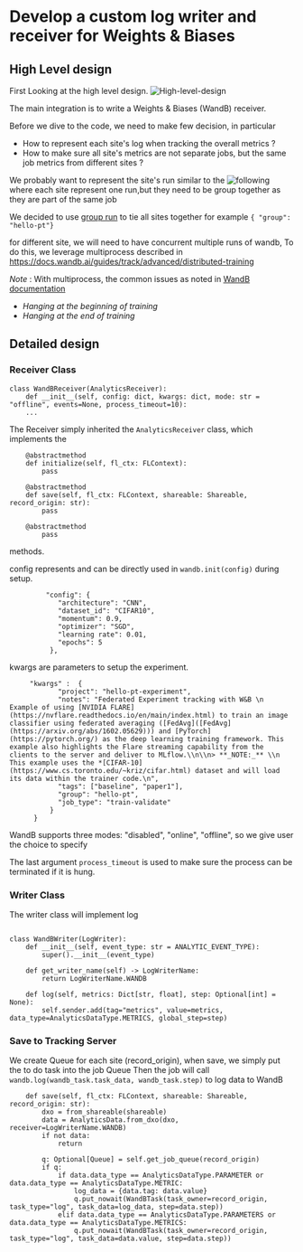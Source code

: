 # Develop a custom log writer and receiver for Weights & Biases

## High Level design 

First Looking at the high level design.
![High-level-design](../../experiment_tracking.jpg)

The main integration is to write a Weights & Biases (WandB) receiver.

Before we dive to the code, we need to make few decision, in particular 
 
* How to represent each site's log when tracking the overall metrics ?
* How to make sure all site's metrics are not separate jobs, but the same job metrics from different sites ?  

We probably want to represent the site's run similar to the ![following](../../wandb_1.png)
where each site represent one run,but they need to be group together as they are part of the same job

We decided to use [group run](https://docs.wandb.ai/guides/track/advanced/grouping) to tie all sites together
for example ```{ "group": "hello-pt"}```

for different site, we will need to have concurrent multiple runs of wandb, To do this, we leverage multiprocess
described in https://docs.wandb.ai/guides/track/advanced/distributed-training

*_Note_* : With multiprocess, the common issues as noted in [WandB documentation](https://docs.wandb.ai/guides/track/advanced/distributed-training)
* *_Hanging at the beginning of training_* 
* *_Hanging at the end of training_*

## Detailed design

### Receiver Class
```
class WandBReceiver(AnalyticsReceiver):
    def __init__(self, config: dict, kwargs: dict, mode: str = "offline", events=None, process_timeout=10):
    ...
```
The Receiver simply inherited the ```AnalyticsReceiver``` class, which implements the 

```
    @abstractmethod
    def initialize(self, fl_ctx: FLContext):
        pass

    @abstractmethod
    def save(self, fl_ctx: FLContext, shareable: Shareable, record_origin: str):
        pass

    @abstractmethod
        pass
```
methods. 

config represents and can be directly used in ``wandb.init(config)`` during setup. 

```
         "config": {
            "architecture": "CNN",
            "dataset_id": "CIFAR10",
            "momentum": 0.9,
            "optimizer": "SGD",
            "learning rate": 0.01,
            "epochs": 5
          },

```

kwargs are parameters to setup the experiment. 

``` 
     "kwargs" :  {
            "project": "hello-pt-experiment",
            "notes": "Federated Experiment tracking with W&B \n Example of using [NVIDIA FLARE](https://nvflare.readthedocs.io/en/main/index.html) to train an image classifier using federated averaging ([FedAvg]([FedAvg](https://arxiv.org/abs/1602.05629))) and [PyTorch](https://pytorch.org/) as the deep learning training framework. This example also highlights the Flare streaming capability from the clients to the server and deliver to MLflow.\\n\\n> **_NOTE:_** \\n This example uses the *[CIFAR-10](https://www.cs.toronto.edu/~kriz/cifar.html) dataset and will load its data within the trainer code.\n",
            "tags": ["baseline", "paper1"],
            "group": "hello-pt",
            "job_type": "train-validate"
          }
      }
```
WandB supports three modes: "disabled", "online", "offline", so we give user the choice to specify

The last argument ```process_timeout``` is used to make sure the process can be terminated if it is hung. 


### Writer Class

The writer class will implement log 
```

class WandBWriter(LogWriter):
    def __init__(self, event_type: str = ANALYTIC_EVENT_TYPE):
        super().__init__(event_type)

    def get_writer_name(self) -> LogWriterName:
        return LogWriterName.WANDB

    def log(self, metrics: Dict[str, float], step: Optional[int] = None):
        self.sender.add(tag="metrics", value=metrics, data_type=AnalyticsDataType.METRICS, global_step=step)
```

### Save to Tracking Server

  We create Queue for each site (record_origin), when save, we simply put the to do task into the job Queue
  Then the job will call
  ```wandb.log(wandb_task.task_data, wandb_task.step)```
  to log data to WandB

```
    def save(self, fl_ctx: FLContext, shareable: Shareable, record_origin: str):
        dxo = from_shareable(shareable)
        data = AnalyticsData.from_dxo(dxo, receiver=LogWriterName.WANDB)
        if not data:
            return

        q: Optional[Queue] = self.get_job_queue(record_origin)
        if q:
            if data.data_type == AnalyticsDataType.PARAMETER or data.data_type == AnalyticsDataType.METRIC:
                log_data = {data.tag: data.value}
                q.put_nowait(WandBTask(task_owner=record_origin, task_type="log", task_data=log_data, step=data.step))
            elif data.data_type == AnalyticsDataType.PARAMETERS or data.data_type == AnalyticsDataType.METRICS:
                q.put_nowait(WandBTask(task_owner=record_origin, task_type="log", task_data=data.value, step=data.step))
```